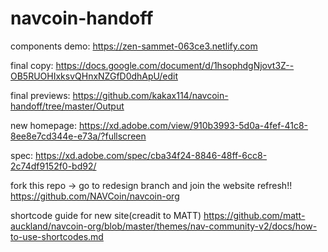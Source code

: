 # navcoin-handoff

components demo:
https://zen-sammet-063ce3.netlify.com

final copy:
https://docs.google.com/document/d/1hsophdgNjovt3Z--OB5RUOHIxksvQHnxNZGfD0dhApU/edit

final previews:
https://github.com/kakax114/navcoin-handoff/tree/master/Output

new homepage:
https://xd.adobe.com/view/910b3993-5d0a-4fef-41c8-8ee8e7cd344e-e73a/?fullscreen

spec:
https://xd.adobe.com/spec/cba34f24-8846-48ff-6cc8-2c74df9152f0-bd92/

fork this repo -> go to redesign branch and join the website refresh!!
https://github.com/NAVCoin/navcoin-org

shortcode guide for new site(creadit to MATT)
https://github.com/matt-auckland/navcoin-org/blob/master/themes/nav-community-v2/docs/how-to-use-shortcodes.md
